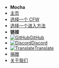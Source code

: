 - **Mocha**
- [主页](../introduction)
- [选择一个 CFW](../cfw-choice)
- [选择一个进入方法](entrypoint-choice)
- **链接**
- [![GitHub](https://icongr.am/simple/github.svg?color=808080&size=16)GitHub](https://github.com/hacks-guide/Guide-WiiU)
- [![Discord](https://icongr.am/simple/discord.svg?colored&size=16)Discord](https://discord.gg/C29hYvh)
- [![Translate](https://icongr.am/material/translate.svg?color=808080&size=16)Translate](https://hacks-guide.crowdin.com/u/projects/10)
- [捐赠](../donations)
- [关于我们](../about)